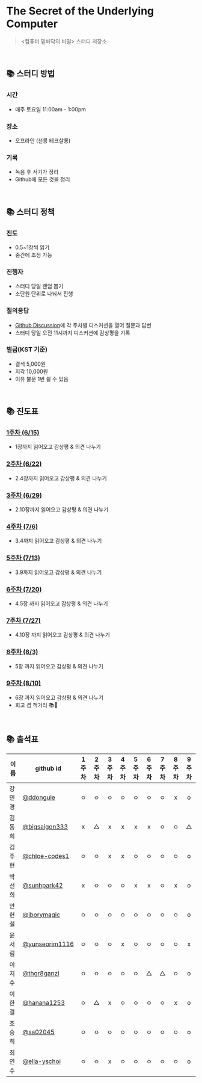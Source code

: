 # The Secret of the Underlying Computer

> <컴퓨터 밑바닥의 비밀> 스터디 저장소

<br/>

## 📚 스터디 방법

### 시간

- 매주 토요일 11:00am - 1:00pm

### 장소

- 오프라인 (선릉 테크살롱)

### 기록

- 녹음 후 서기가 정리
- Github에 모든 것을 정리

<br/>

## 📚 스터디 정책

### 진도

- 0.5~1장씩 읽기
- 중간에 조정 가능

### 진행자

- 스터디 당일 랜덤 뽑기
- 소단원 단위로 나눠서 진행

### 질의응답

- [Github Discussion](https://github.com/elegant-functional-2023/secrets-of-computer/discussions)에 각 주차별 디스커션을 열어 질문과 답변
- 스터디 당일 오전 11시까지 디스커션에 감상평을 기록

### 벌금(KST 기준)

- 결석 5,000원
- 지각 10,000원
- 이유 불문 1번 쉴 수 있음

<br/>

## 📚 진도표

### [1주차 (6/15)](https://github.com/elegant-functional-2023/secrets-of-computer/discussions/3)

- 1장까지 읽어오고 감상평 & 의견 나누기

### [2주차 (6/22)](https://github.com/elegant-functional-2023/secrets-of-computer/discussions/5)

- 2.4장까지 읽어오고 감상평 & 의견 나누기

### [3주차 (6/29)](https://github.com/elegant-functional-2023/secrets-of-computer/discussions/7)

- 2.10장까지 읽어오고 감상평 & 의견 나누기

### [4주차 (7/6)](https://github.com/elegant-functional-2023/secrets-of-computer/discussions/8)

- 3.4까지 읽어오고 감상평 & 의견 나누기

### [5주차 (7/13)](https://github.com/elegant-functional-2023/secrets-of-computer/discussions/9)

- 3.9까지 읽어오고 감상평 & 의견 나누기

### [6주차 (7/20)](https://github.com/elegant-functional-2023/secrets-of-computer/discussions/11)

- 4.5장 까지 읽어오고 감상평 & 의견 나누기

### [7주차 (7/27)](https://github.com/elegant-functional-2023/secrets-of-computer/discussions/13)

- 4.10장 까지 읽어오고 감상평 & 의견 나누기

### [8주차 (8/3)](https://github.com/elegant-functional-2023/secrets-of-computer/discussions/14)

- 5장 까지 읽어오고 감상평 & 의견 나누기

### [9주차 (8/10)](https://github.com/elegant-functional-2023/secrets-of-computer/discussions/15)

- 6장 까지 읽어오고 감상평 & 의견 나누기
- 회고 겸 책거리 📚🍺

<br/>

## 📚 출석표

|  이름  |                   github id                        |  1주차  |  2주차  |  3주차  |  4주차  |  5주차  |  6주차  |  7주차  |  8주차  |  9주차  |
| ----- | -------------------------------------------------- | :----: | :----: | :----: | :----: | :----: | :----: | :----: | :----: | :----: |
| 강민경 | [@ddongule](https://github.com/ddongule)            |   ㅇ   |   ㅇ   |   ㅇ   |   ㅇ   |   ㅇ   |   ㅇ   |   ㅇ   |   x   |   o   |
| 김동희 | [@bigsaigon333](https://github.com/bigsaigon333)    |   x   |   △    |   x   |   x   |   x   |   x    |   ㅇ    |   ㅇ   |   △   |
| 김주현 | [@chloe-codes1](https://github.com/chloe-codes1)    |   ㅇ   |   ㅇ   |   x   |   x   |   ㅇ   |   ㅇ   |   ㅇ    |   ㅇ   |   o   |
| 박선희 | [@sunhpark42](https://github.com/sunhpark42)        |   x   |   ㅇ   |   ㅇ   |   ㅇ   |   x   |    x   |   ㅇ   |   x   |   o  |
| 안현철 | [@iborymagic](https://github.com/iborymagic)        |   ㅇ   |   ㅇ   |   ㅇ   |   ㅇ   |   ㅇ   |   ㅇ   |  ㅇ    |  ㅇ    |   o   |
| 윤서림 | [@yunseorim1116](https://github.com/yunseorim1116)  |   ㅇ   |   ㅇ   |   ㅇ   |   x   |   ㅇ   |   ㅇ   |   ㅇ   |   ㅇ   |   x  |
| 이지수 | [@thgr8ganzi](https://github.com/thgr8ganzi)        |   ㅇ   |   ㅇ   |   ㅇ   |   ㅇ   |   ㅇ   |   △   |   △    |   ㅇ   |   o  |
| 이한결 | [@hanana1253](https://github.com/hanana1253)        |   ㅇ   |   △    |   x   |   ㅇ   |   ㅇ   |   ㅇ   |  ㅇ    |   x   |   o   |
| 조승희 | [@sa02045](https://github.com/sa02045)              |   ㅇ   |   ㅇ   |   ㅇ   |   ㅇ   |   ㅇ   |   ㅇ   |   ㅇ   |   ㅇ   |  o   |
| 최연수 | [@ella-yschoi](https://github.com/ella-yschoi)      |   ㅇ   |   ㅇ   |   x   |   ㅇ   |   ㅇ   |   ㅇ   |   ㅇ   |   ㅇ   |   o  |
